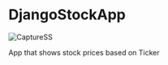 # DjangoStockApp

![CaptureSS](https://user-images.githubusercontent.com/23193565/101107743-d8173e80-35ca-11eb-8dc2-1489b6798540.PNG)

App that shows stock prices based on Ticker
